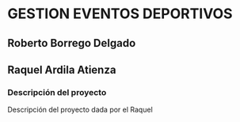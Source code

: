 # GESTION EVENTOS DEPORTIVOS

## Roberto Borrego Delgado
## Raquel Ardila Atienza 

### **Descripción del proyecto**
Descripción del proyecto dada por el Raquel

